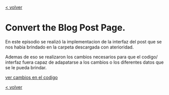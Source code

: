 [< volver](../../README.md)
# Convert the Blog Post Page.

En este episodio se realizó la implementacion de la interfaz del post que se nos habia brindado en la carpeta descargada con aterioridad.

Ademas de eso se realizaron los cambios necesarios para que el codigo/ interfaz fuera capaz de adapatarse a los cambios o los diferentes datos que se le pueda brindar.

[ver cambios en el codigo](https://github.com/wilberthRA/Proyecto-1-Software-Libre/commit/26d326ac28212ff484fe3b0b9df994da24cecad9)

[< volver](../../README.md)